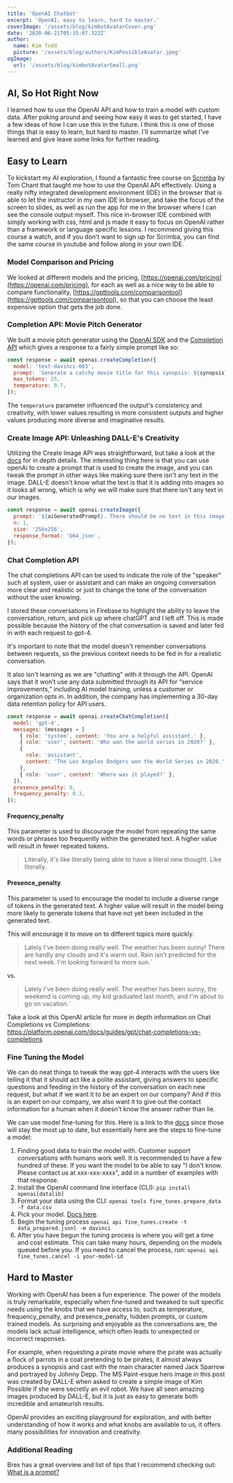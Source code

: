 ```yaml
---
title: 'OpenAI Chatbot'
excerpt: 'OpenAI, easy to learn, hard to master.'
coverImage: '/assets/blog/kimbotAvatarCover.png'
date: '2020-06-21T05:35:07.322Z'
author:
  name: Kim Todd
  picture: '/assets/blog/authors/KimPossibleAvatar.jpeg'
ogImage:
  url: '/assets/blog/kimbotAvatarSmall.png'
---
```


## AI, So Hot Right Now

I learned how to use the OpenAI API and how to train a model with custom data. After poking around and seeing how easy it was to get started, I have a few ideas of how I can use this in the future. I think this is one of those things that is easy to learn, but hard to master. I'll summarize what I've learned and give leave some links for further reading.

<Chatbot/>

## Easy to Learn

To kickstart my AI exploration, I found a fantastic free course on [Scrimba](https://scrimba.com/learn/buildaiapps) by Tom Chant that taught me how to use the OpenAI API effectively. Using a really nifty integrated development environment (IDE) in the browser that is able to let the instructor in my own IDE in browser, and take the focus of the screen to slides, as well as run the app for me in the browser where I can see the console output myself. This nice in-browser IDE combined with simply working with css, html and js made it easy to focus on OpenAI rather than a framework or language specific lessons. I recommend giving this course a watch, and if you don't want to sign up for Scrimba, you can find the same course in youtube and follow along in your own IDE.

### Model Comparison and Pricing

We looked at different models and the pricing, [https://openai.com/pricing](https://openai.com/pricing), for each as well as a nice way to be able to compare functionality, [https://gpttools.com/comparisontool](https://gpttools.com/comparisontool), so that you can choose the least expensive option that gets the job done.

### Completion API: Movie Pitch Generator

We built a movie pitch generator using the [OpenAI SDK](https://platform.openai.com/docs/libraries/node-js-library) and the [Completion API](https://platform.openai.com/docs/guides/gpt/completions-api) which gives a response to a fairly simple prompt like so:

```js
const response = await openai.createCompletion({
  model: 'text-davinci-003',
  prompt: `Generate a catchy movie title for this synopsis: ${synopsis}`,
  max_tokens: 25,
  temperature: 0.7,
});
```

The `temperature` parameter influenced the output's consistency and creativity, with lower values resulting in more consistent outputs and higher values producing more diverse and imaginative results.

### Create Image API: Unleashing DALL-E's Creativity

Utilizing the Create Image API was straightforward, but take a look at the [docs](https://platform.openai.com/docs/guides/images/usage) for in depth details. The interesting thing here is that you can use openAi to create a prompt that is used to create the image, and you can tweak the prompt in other ways like making sure there isn't any text in the image. DALL-E doesn't know what the text is that it is adding into images so it looks all wrong, which is why we will make sure that there isn't any text in our images.

```js
const response = await openai.createImage({
  prompt: `${aiGeneratedPrompt}. There should be no text in this image.`,
  n: 1,
  size: '256x256',
  response_format: 'b64_json',
});
```

### Chat Completion API

The chat completions API can be used to indicate the role of the "speaker" such at system, user or assistant and can make an ongoing conversation more clear and realistic or just to change the tone of the conversation without the user knowing.

I stored these conversations in Firebase to highlight the ability to leave the conversation, return, and pick up where chatGPT and I left off. This is made possible because the history of the chat conversation is saved and later fed in with each request to gpt-4.

It's important to note that the model doesn't remember conversations between requests, so the previous context needs to be fed in for a realistic conversation.

It also isn't learning as we are "chatting" with it through the API. OpenAI says that it won’t use any data submitted through its API for “service improvements,” including AI model training, unless a customer or organization opts in. In addition, the company has implementing a 30-day data retention policy for API users.

```js
const response = await openai.createChatCompletion({
  model: 'gpt-4',
  messages: (messages = [
    { role: 'system', content: 'You are a helpful assistant.' },
    { role: 'user', content: 'Who won the world series in 2020?' },
    {
      role: 'assistant',
      content: 'The Los Angeles Dodgers won the World Series in 2020.',
    },
    { role: 'user', content: 'Where was it played?' },
  ]),
  presence_penalty: 0,
  frequency_penalty: 0.3,
});
```

#### Frequency_penalty

This parameter is used to discourage the model from repeating the same words or phrases too frequently within the generated text. A higher value will result in fewer repeated tokens.

> Literally, it's like literally being able to have a literal new thought. Like literally.

#### Presence_penalty

This parameter is used to encourage the model to include a diverse range of tokens in the generated text. A higher value will result in the model being more likely to generate tokens that have not yet been included in the generated text.

This will encourage it to move on to different topics more quickly.

> Lately I've been doing really well. The weather has been sunny! There are hardly any clouds and it's warm out. Rain isn't predicted for the next week. I'm looking forward to more sun.`

vs.

> Lately I've been doing really well. The weather has been sunny, the weekend is coming up, my kid graduated last month, and I'm about to go on vacation.`

Take a look at this OpenAI article for more in depth information on Chat Completions vs Completions: <https://platform.openai.com/docs/guides/gpt/chat-completions-vs-completions>

### Fine Tuning the Model

We can do neat things to tweak the way gpt-4 interacts with the users like telling it that it should act like a polite assistant, giving answers to specific questions and feeding in the history of the conversation on each new request, but what if we want it to be an expert on our company? And if this is an expert on our company, we also want it to give out the contact information for a human when it doesn't know the answer rather than lie.

We can use model fine-tuning for this. Here is a link to the [docs](https://platform.openai.com/docs/guides/fine-tuning) since those will stay the most up to date, but essentially here are the steps to fine-tune a model:

1. Finding good data to train the model with. Customer support conversations with humans work well. It is recommended to have a few hundred of these. If you want the model to be able to say "I don't know. Please contact us at xxx-xxx-xxxx", add in a number of examples with that response.
1. Install the OpenAI command line interface (CLI): `pip install openai[datalib]`
1. Format your data using the CLI: `openai tools fine_tunes.prepare_data -f data.csv`
1. Pick your model. [Docs here](https://platform.openai.com/docs/guides/fine-tuning/what-models-can-be-fine-tuned).
1. Begin the tuning process `openai api fine_tunes.create -t data_prepared.jsonl -m davinci`
1. After you have begun the tuning process is where you will get a time and cost estimate. This can take many hours, depending on the models queued before you. If you need to cancel the process, run: `openai api fine_tunes.cancel -i your-model-id`

## Hard to Master

Working with OpenAI has been a fun experience. The power of the models is truly remarkable, especially when fine-tuned and tweaked to suit specific needs using the knobs that we have access to, such as temperature, frequency_penalty, and presence_penalty, hidden prompts, or custom trained models. As surprising and enjoyable as the conversations are, the models lack actual intelligence, which often leads to unexpected or incorrect responses.

For example, when requesting a pirate movie where the pirate was actually a flock of parrots in a coat pretending to be pirates, it almost always produces a synopsis and cast with the main character named Jack Sparrow and portrayed by Johnny Depp. The MS Paint-esque hero image in this post was created by DALL-E when asked to create a simple image of Kim Possible if she were secretly an evil robot. We have all seen amazing images produced by DALL-E, but it is just as easy to generate both incredible and amateurish results.

OpenAI provides an exciting playground for exploration, and with better understanding of how it works and what knobs are available to us, it offers many possibilities for innovation and creativity.

### Additional Reading

Brex has a great overview and list of tips that I recommend checking out: [What is a prompt?](https://github.com/brexhq/prompt-engineering#what-is-a-prompt)
